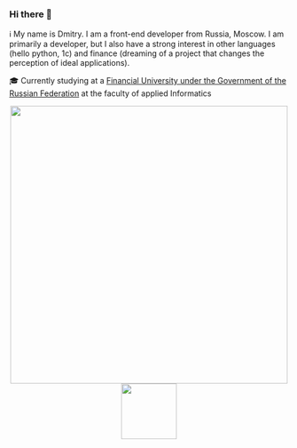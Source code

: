 ### Hi there 👋
ℹ️ My name is Dmitry. I am a front-end developer from Russia, Moscow. I am primarily a developer, but I also have a strong interest in other languages ​​(hello python, 1c) and finance (dreaming of a project that changes the perception of ideal applications).

🎓 Currently studying at a [Financial University under the Government of the Russian Federation](https://en.fa.ru/) at the faculty of applied Informatics


<div id="header" align="center">
  <img src="https://media.giphy.com/media/qgQUggAC3Pfv687qPC/giphy.gif" width="500"/>
</div>



<div id="header" align="center">
  <img src="https://media.giphy.com/media/M9gbBd9nbDrOTu1Mqx/giphy.gif" width="100"/>
</div>
